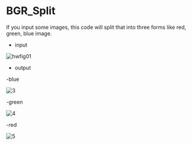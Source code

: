 # BGR_Split
If you input some images, this code will split that into three forms like red, green, blue image.

- input

![hwfig01](https://user-images.githubusercontent.com/78711364/116348299-d162bf80-a828-11eb-9684-97865f9ad293.jpg)

- output

-blue

![3](https://user-images.githubusercontent.com/78711364/116348497-2c94b200-a829-11eb-93c8-75d6126c52aa.JPG)

-green

![4](https://user-images.githubusercontent.com/78711364/116348522-33232980-a829-11eb-97f9-1c020bd0b9a5.JPG)

-red

![5](https://user-images.githubusercontent.com/78711364/116348530-36b6b080-a829-11eb-9783-2f7ecafd7fe7.JPG)

